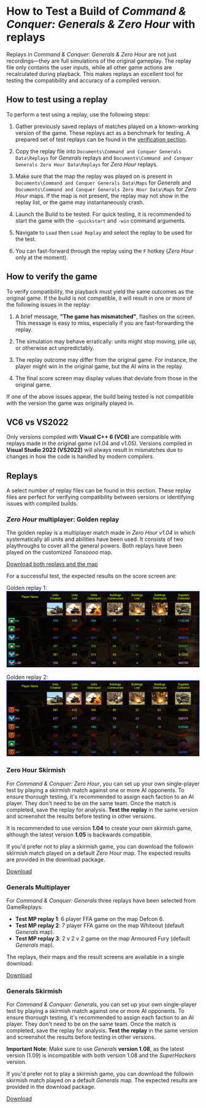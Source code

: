 # How to Test a Build of _Command & Conquer: Generals & Zero Hour_ with replays

Replays in _Command & Conquer: Generals & Zero Hour_ are not just recordings—they are full simulations of the original
gameplay. The replay file only contains the user inputs, while all other game actions are recalculated during playback.
This makes replays an excellent tool for testing the compatibility and accuracy of a compiled version.

## How to test using a replay

To perform a test using a replay, use the following steps:

1. Gather previously saved replays of matches played on a known-working version of the game. These replays act as a
benchmark for testing. A prepared set of test replays can be found in the [verification section](#how-to-verify-the-game).

2. Copy the replay file into `Documents\Command and Conquer Generals Data\Replays` for _Generals_ replays
and `Documents\Command and Conquer Generals Zero Hour Data\Replays` for _Zero Hour_ replays.

3. Make sure that the map the replay was played on is present in `Documents\Command and Conquer Generals Data\Maps`
for _Generals_ and `Documents\Command and Conquer Generals Zero Hour Data\Maps` for _Zero Hour_ maps. If the map
is not present, the replay may not show in the replay list, or the game may instantaneously crash.

4. Launch the Build to be tested. For quick testing, it is recommended to start the game with the `-quickstart` and `-win`
command arguments.

5. Navigate to `Load` then `Load Replay` and select the replay to be used for the test.

6. You can fast-forward through the replay using the `F` hotkey (_Zero Hour_ only at the moment).

## How to verify the game

To verify compatibility, the playback must yield the same outcomes as the original game. If the build is not compatible,
it will result in one or more of the following issues in the replay:

1. A brief message, **"The game has mismatched"**, flashes on the screen. This message is easy to miss, especially
if you are fast-forwarding the replay.

2. The simulation may behave erratically: units might stop moving, pile up, or otherwise act unpredictably.

3. The replay outcome may differ from the original game. For instance, the player might win in the original game,
but the AI wins in the replay.

4. The final score screen may display values that deviate from those in the original game.

If one of the above issues appear, the build being tested is not compatible with the version the game was
originally played in.

## VC6 vs VS2022

Only versions compiled with **Visual C++ 6 (VC6)** are compatible with replays made in the original game
(v1.04 and v1.05). Versions compiled in **Visual Studio 2022 (VS2022)** will always result in mismatches due to
changes in how the code is handled by modern compilers.

## Replays

A select number of replay files can be found in this section. These replay files are perfect for verifying
compatibility between versions or identifying issues with compiled builds.

### _Zero Hour_ multiplayer: Golden replay

The golden replay is a multiplayer match made in _Zero Hour v1.04_ in which systematically all units and
abilities have been used. It consists of two playthroughs to cover all the general powers. Both replays have
been played on the customized _Tansoooo_ map.

[Download both replays and the map](https://github.com/TheSuperHackers/GeneralsWiki/raw/refs/heads/main/SourceCode/Debug/files/Golden-replays.zip)

For a successful test, the expected results on the score screen are:

Golden replay 1:
![Golden replay 1](https://github.com/TheSuperHackers/GeneralsWiki/raw/refs/heads/main/SourceCode/Debug/files/golden-replay-1-results.jpg)

Golden replay 2:
![Golden replay 2](https://github.com/TheSuperHackers/GeneralsWiki/raw/refs/heads/main/SourceCode/Debug/files/golden-replay-2-results.jpg)

### Zero Hour Skirmish

For _Command & Conquer: Zero Hour_, you can set up your own single-player test by playing a skirmish match against
one or more AI opponents. To ensure thorough testing, it's recommended to assign each faction to an AI player.
They don't need to be on the same team. Once the match is completed, save the replay for analysis.
**Test the replay** in the same version and screenshot the results before testing in other versions.

It is recommended to use version **1.04** to create your own skirmish game,
although the latest version **1.05** is backwards compatible.

If you'd prefer not to play a skirmish game, you can download the followin skirmish match played
on a default _Zero Hour_ map. The expected results are provided in the download package.

[Download](https://github.com/TheSuperHackers/GeneralsWiki/raw/refs/heads/main/SourceCode/Debug/files/Zerohour-skirmish.zip)

### Generals Multiplayer

For _Command & Conquer: Generals_ three replays have been selected from GameReplays:

- **Test MP replay 1**: 6 player FFA game on the map Defcon 6.
- **Test MP replay 2**: 7 player FFA game on the map Whiteout (default _Generals_ map).
- **Test MP replay 3**: 2 v 2 v 2 game on the map Armoured Fury (default  _Generals_ map).

The replays, their maps and the result screens are available in a single download:

[Download](https://github.com/TheSuperHackers/GeneralsWiki/raw/refs/heads/main/SourceCode/Debug/files/Generals-MP-replays.zip)

### Generals Skirmish

For _Command & Conquer: Generals_, you can set up your own single-player test by playing a skirmish match against
one or more AI opponents. To ensure thorough testing, it's recommended to assign each faction to an AI player.
They don't need to be on the same team. Once the match is completed, save the replay for analysis.
**Test the replay** in the same version and screenshot the results before testing in other versions.

**Important Note**: Make sure to use _Generals_ **version 1.08**, as the latest version (1.09) is incompatible
with both version 1.08 and the _SuperHackers_ version.

If you'd prefer not to play a skirmish game, you can download the followin skirmish match played
on a default _Generals_ map. The expected results are provided in the download package.

[Download](https://github.com/TheSuperHackers/GeneralsWiki/raw/refs/heads/main/SourceCode/Debug/files/Generals-skirmish.zip)
